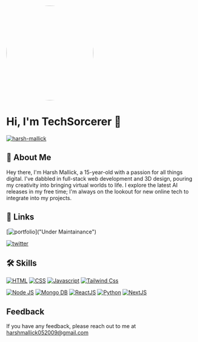 <img src = "https://i.ibb.co/4Sjk21r/Profile.jpg" width = "230px" height = "250px" style="border-radius:50%"/>

# Hi, I'm TechSorcerer 👋

<p align="left"> <a href="https://github.com/ryo-ma/github-profile-trophy"><img src="https://github-profile-trophy.vercel.app/?username=harsh-mallick" alt="harsh-mallick" /></a>
  
## 🚀 About Me

Hey there, I'm Harsh Mallick, a 15-year-old with a passion for all things digital. I've dabbled in full-stack web development and 3D design, pouring my creativity into bringing virtual worlds to life. I explore the latest AI releases in my free time; I'm always on the lookout for new online tech to integrate into my projects.

## 🔗 Links

[![portfolio](https://img.shields.io/badge/my_portfolio-000?style=for-the-badge&logo=ko-fi&logoColor=white)]("Under Maintainance")

[![twitter](https://img.shields.io/badge/discord-4f5f98?style=for-the-badge&logo=discord&logoColor=white)](https://discordapp.com/users/993506513534595213)

## 🛠 Skills

[![HTML](https://img.shields.io/badge/HTML-000?style=for-the-badge&logo=html5&logoColor=red)](/) [![CSS](https://img.shields.io/badge/CSS-000?style=for-the-badge&logo=css3&logoColor=blue)](/) [![Javascript](https://img.shields.io/badge/Javascript-000?style=for-the-badge&logo=javascript&logoColor=yellow)](/) [![Tailwind Css](https://img.shields.io/badge/Tailwind_css-000?style=for-the-badge&logo=tailwindcss&logoColor=#06B6D4)](/) 

[![Node JS](https://img.shields.io/badge/Node_JS-000?style=for-the-badge&logo=node.js&logoColor=##339933)](/) [![Mongo DB](https://img.shields.io/badge/Mongo_DB-000?style=for-the-badge&logo=mongodb&logoColor=##339933)](/) [![ReactJS](https://img.shields.io/badge/React_JS-000?style=for-the-badge&logo=react&logoColor=#61DAFB)](/) [![Python](https://img.shields.io/badge/Python-000?style=for-the-badge&logo=python&logoColor=#3776AB)](/)
[![NextJS](https://img.shields.io/badge/Next_Js-000?style=for-the-badge&logo=vercel&logoColor=#3776AB)](/)
## Feedback

If you have any feedback, please reach out to me at harshmallick052009@gmail.com
